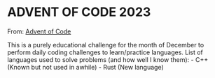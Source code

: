 # ADVENT OF CODE 2023

From: [Advent of Code](https://adventofcode.com/2023)

This is a purely educational challenge for the month of December to perform daily coding challenges to learn/practice languages. List of languages used to solve problems (and how well I know them):
    - C++ (Known but not used in awhile)
    - Rust (New language)